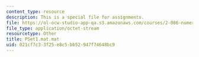 ```yaml
---
content_type: resource
description: This is a special file for assignments.
file: https://ol-ocw-studio-app-qa.s3.amazonaws.com/courses/2-086-numerical-computation-for-mechanical-engineers-fall-2012/021cf7c33f25e8c5bb52947f74648bc9_PSet1.mat.mat
file_type: application/octet-stream
resourcetype: Other
title: PSet1.mat.mat
uid: 021cf7c3-3f25-e8c5-bb52-947f74648bc9
---
```

